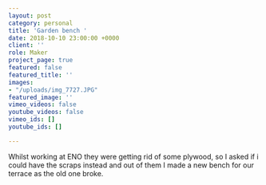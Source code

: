 ```yaml
---
layout: post
category: personal
title: 'Garden bench '
date: 2018-10-10 23:00:00 +0000
client: ''
role: Maker
project_page: true
featured: false
featured_title: ''
images:
- "/uploads/img_7727.JPG"
featured_image: ''
vimeo_videos: false
youtube_videos: false
vimeo_ids: []
youtube_ids: []

---
```

Whilst working at ENO they were getting rid of some plywood, so I asked if i could have the scraps instead and out of them I made a new bench for our terrace as the old one broke.